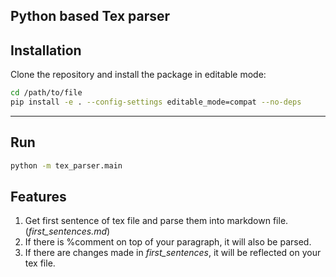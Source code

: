 Python based Tex parser
---
## Installation

Clone the repository and install the package in editable mode:

```bash
cd /path/to/file
pip install -e . --config-settings editable_mode=compat --no-deps
```
___

## Run

```bash
python -m tex_parser.main
```

## Features

1. Get first sentence of tex file and parse them into markdown file. (_first_sentences.md_)
2. If there is %comment on top of your paragraph, it will also be parsed.
3. If there are changes made in _first_sentences_, it will be reflected on your tex file.
